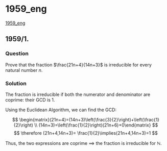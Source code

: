 # 1959_eng

[1959_eng](1959_eng.pdf)

## 1959/1.

### Question

Prove that the fraction $\frac{21n+4}{14n+3}$ is irreducible for every natural number $n$.

### Solution

The fraction is irreducible if both the numerator and denominator are coprime: their GCD is 1.

Using the Euclidean Algorithm, we can find the GCD:

$$
\begin{matrix}(21n+4)=(14n+3)\left(\frac{3}{2}\right)+\left(\frac{1}{2}\right) \\ (14n+3)=\left(\frac{1}{2}\right)(21n+6)+0\end{matrix}
$$
$$
\therefore (21n+4,14n+3)= \frac{1}{2}\implies(21n+4,14n+3)=1
$$

Thus, the two expressions are coprime $\implies$ the fraction is irreducible for $\mathbb{N}$.